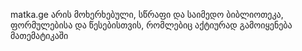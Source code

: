 matka.ge არის მოხერხებული, სწრაფი და საიმედო ბიბლიოთეკა, ფორმულებისა და წესებისთვის, რომლებიც აქტიურად გამოიყენება მათემატიკაში